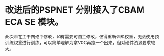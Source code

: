 
# 改进后的PSPNET 分别接入了CBAM ECA SE 模块。
此次未在主干网络中修改，如有需要可自主修改，但得重新训练权重，无法使用预训练权重进行训练，可以简单理解为拿VOC再跑一个出来，但对硬件资源要求较大。


